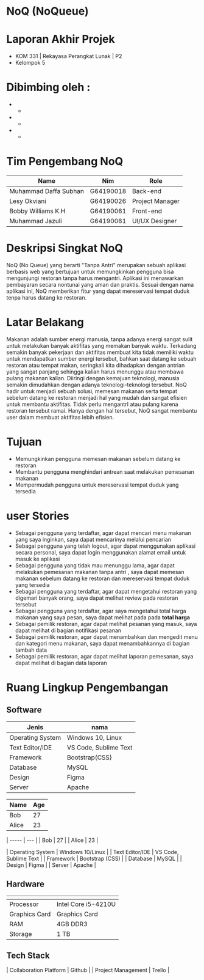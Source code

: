 # NoQ (NoQueue)

# Laporan Akhir Projek

- KOM 331 | Rekayasa Perangkat Lunak | P2
- Kelompok 5

# Dibimbing oleh :

- -
- -
- -

# Tim Pengembang NoQ

| Name                  | Nim       | Role            |
| --------------------- | --------- | --------------- |
| Muhammad Daffa Subhan | G64190018 | Back-end        |
| Lesy Okviani          | G64190026 | Project Manager |
| Bobby Williams K.H    | G64190061 | Front-end       |
| Muhammad Jazuli       | G64190081 | UI/UX Designer  |

# Deskripsi Singkat NoQ

NoQ (No Queue) yang berarti "Tanpa Antri" merupakan sebuah aplikasi berbasis web yang bertujuan untuk memungkinkan pengguna bisa mengunjungi restoran tanpa harus mengantri. Aplikasi ini menawarkan pembayaran secara nontunai yang aman dan praktis. Sesuai dengan nama aplikasi ini, NoQ memberikan fitur yang dapat mereservasi tempat duduk tenpa harus datang ke restoran.

# Latar Belakang

Makanan adalah sumber energi manusia, tanpa adanya energi sangat sulit untuk melakukan banyak aktifitas yang memakan banyak waktu. Terkadang semakin banyak pekerjaan dan aktifitas membuat kita tidak memiliki waktu untuk mendapatkan sumber energi tersebut, bahkan saat datang ke sebuah restoran atau tempat makan, seringkali kita dihadapkan dengan antrian yang sangat panjang sehingga kalian harus menunggu atau membawa pulang makanan kalian. Diiringi dengan kemajuan teknologi, manusia semakin dimudahkan dengan adanya teknologi-teknologi tersebut. NoQ hadir untuk menjadi sebuah solusi, memesan makanan serta tempat sebelum datang ke restoran menjadi hal yang mudah dan sangat efisien untuk membantu aktifitas. Tidak perlu mengantrI atau pulang karena restoran tersebut ramai. Hanya dengan hal tersebut, NoQ sangat membantu user dalam membuat aktifitas lebih efisien.

# Tujuan

- Memungkinkan pengguna memesan makanan sebelum datang ke restoran
- Membantu pengguna menghindari antrean saat melakukan pemesanan makanan
- Mempermudah pengguna untuk mereservasi tempat duduk yang tersedia

# user Stories

- Sebagai pengguna yang terdaftar, agar dapat mencari menu makanan yang saya inginkan, saya dapat mencarinya melalui pencarian
- Sebagai pengguna yang telah logout, agar dapat menggunakan aplikasi secara personal, saya dapat login menggunakan alamat email untuk masuk ke aplikasi
- Sebagai pengguna yang tidak mau menunggu lama, agar dapat melakukan pemesanan makanan tanpa antri , saya dapat memesan makanan sebelum datang ke restoran dan mereservasi tempat duduk yang tersedia
- Sebagai pengguna yang terdaftar, agar dapat mengetahui restoran yang digemari banyak orang, saya dapat melihat review pada restoran tersebut
- Sebagai pengguna yang terdaftar, agar saya mengetahui total harga makanan yang saya pesan, saya dapat melihat pada pada **total harga**
- Sebagai pemilik restoran, agar dapat melihat pesanan yang masuk, saya dapat melihat di bagian notifikasi pesanan
- Sebagai pemilik restoran, agar dapat menambahkan dan mengedit menu dan kategori menu makanan, saya dapat menambahkannya di bagian tambah data
- Sebagai pemilik restoran, agar dapat melihat laporan pemesanan, saya dapat melihat di bagian data laporan

# Ruang Lingkup Pengembangan

## Software

| Jenis            | nama                  |
| ---------------- | --------------------- |
| Operating System | Windows 10, Linux     |
| Text Editor/IDE  | VS Code, Sublime Text |
| Framework        | Bootstrap(CSS}        |
| Database         | MySQL                 |
| Design           | Figma                 |
| Server           | Apache                |

| Name  | Age |
| ----- | --- |
| Bob   | 27  |
| Alice | 23  |

| ----- | --- |
| Bob | 27 |
| Alice | 23 |

| Operating System | Windows 10/Linux |
| Text Editor/IDE | VS Code, Sublime Text |
| Framework | Bootstrap (CSS) |
| Database | MySQL |
| Design | Figma |
| Server | Apache |

## Hardware

| <!-- -->      | <!-- -->            |
| ------------- | ------------------- |
| Processor     | Intel Core i5-4210U |
| Graphics Card | Graphics Card       |
| RAM           | 4GB DDR3            |
| Storage       | 1 TB                |

## Tech Stack

| Collaboration Platform | Github |
| Project Management | Trello |
